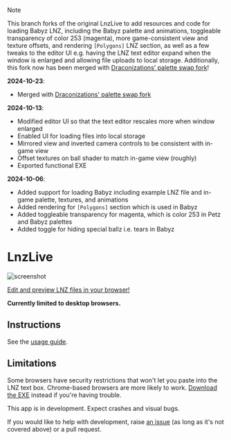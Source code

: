 > [!NOTE]  
> This branch forks of the original LnzLive to add resources and code for loading Babyz LNZ, including the Babyz palette and animations, toggleable transparency of color 253 (magenta), more game-consistent view and texture offsets, and rendering `[Polygons]` LNZ section, as well as a few tweaks to the editor UI e.g. having the LNZ text editor expand when the window is enlarged and allowing file uploads to local storage. Additionally, this fork now has been merged with [Draconizations' palette swap fork](https://github.com/Draconizations/LnzLive/tree/add-palette-swaps)!

**2024-10-23**:
- Merged with [Draconizations' palette swap fork](https://github.com/Draconizations/LnzLive/tree/add-palette-swaps)

**2024-10-13**:
- Modified editor UI so that the text editor rescales more when window enlarged
- Enabled UI for loading files into local storage
- Mirrored view and inverted camera controls to be consistent with in-game view
- Offset textures on ball shader to match in-game view (roughly)
- Exported functional EXE

**2024-10-06**:
- Added support for loading Babyz including example LNZ file and in-game palette, textures, and animations
- Added rendering for `[Polygons]` section which is used in Babyz
- Added toggleable transparency for magenta, which is color 253 in Petz and Babyz palettes
- Added toggle for hiding special ballz i.e. tears in Babyz

# LnzLive

![screenshot](screenshot.png)

[Edit and preview LNZ files in your browser!](https://mnemoli.github.io/LnzLive/export/index.html)

**Currently limited to desktop browsers.**

## Instructions

See the [usage guide](GUIDE.md).

## Limitations

Some browsers have security restrictions that won't let you paste into the LNZ text box. Chrome-based browsers are more likely to work. [Download the EXE](https://github.com/mnemoli/LnzLive/releases) instead if you're having trouble.

This app is in development. Expect crashes and visual bugs.

If you would like to help with development, raise [an issue](https://github.com/mnemoli/LnzLive/issues) (as long as it's not covered above) or a pull request.
